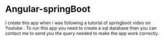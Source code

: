 # Angular-springBoot

I create this app when i was following a tutorial of springboot video on Youtube .
To run this app you need to create a sql database then you can contact me to send you the query needed to make the app work correctly.

